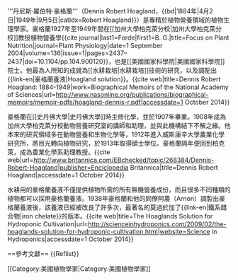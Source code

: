 '''丹尼斯·羅伯特·豪格蘭'''（Dennis Robert Hoagland，{{bd|1884年|4月2日|1949年|9月5日|catIdx=Robert Hoagland}}）是專精於植物營養領域的植物生理學家。豪格蘭1927年至1949年間在[[加州大學柏克萊分校|加州大學柏克萊分校]]教授植物營養學<ref>{{cite journal|last1=Forde|first1=B. G.|title=Focus on Plant Nutrition|journal=Plant Physiology|date=1 September 2004|volume=136|issue=1|pages=2437–2437|doi=10.1104/pp.104.900120}}</ref>，也是[[美國國家科學院|美國國家科學院]]院士。他最為人所知的成就為[[水耕栽培|水耕栽培]]技術的研究，以及調配出{{link-en|豪格蘭養液|Hoagland solution}}。<ref name="nas">{{cite web|title=Dennis Robert Hoagland: 1884-1949|work=Biographical Memoirs of the National Academy of Sciences|url=http://www.nasonline.org/publications/biographical-memoirs/memoir-pdfs/hoagland-dennis-r.pdf|accessdate=1 October 2014}}</ref>

豪格蘭在[[史丹佛大學|史丹佛大學]]時主修化學，並於1907年畢業。1908年成為加州大學柏克萊分校動物營養研究室的講師和助理，並與此機構結下不解之緣。他本來的研究領域多在動物營養和生物化學等，1912年進入威斯康辛大學農業化學研究所，將目光轉向植物研究，於1913年取得碩士學位。豪格蘭隔年便回到柏克萊，成為農業化學系助理教授。<ref>{{cite web|url=http://www.britannica.com/EBchecked/topic/268384/Dennis-Robert-Hoagland|publisher=Enciclopedia Britannica|title=Dennis Robert Hoagland|accessdate=1 October 2014}}</ref>

水耕用的豪格蘭養液不僅提供植物所需的所有無機營養成份，而且很多不同種類的植物都可以採用豪格蘭養液。1938年豪格蘭和他的同僚阿農（Arnon）調製出豪格蘭養液後，該養液已經被改良了許多次，最著名的莫過於加了{{link-en|鐵系錯合物|iron chelate}}的版本。<ref>{{cite web|title=The Hoaglands Solution for Hydroponic Cultivation|url=http://scienceinhydroponics.com/2009/02/the-hoaglands-solution-for-hydroponic-cultivation.html|website=Science in Hydroponics|accessdate=1 October 2014}}</ref>

==參考文獻==
{{Reflist}}

[[Category:美國植物學家|Category:美國植物學家]]